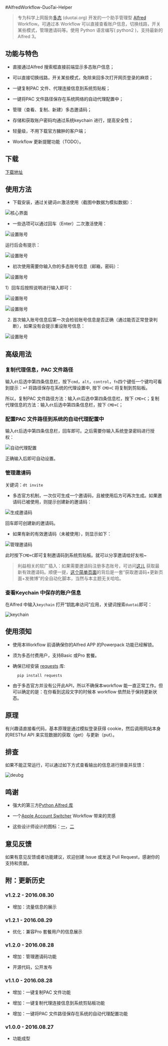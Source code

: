 #AlfredWorkflow-DuoTai-Helper

> 专为科学上网服务[多态](https://duotai.org/) (duotai.org) 开发的一个助手管理型 [Alfred](https://www.alfredapp.com/) Workflow。可通过本 Workflow 可以直接查看账户信息，切换线路，开关某些模式，管理邀请码等。使用 Python 语言编写( python2 )，支持最新的 Alfred 3。

## 功能与特色

- 直接通过Alfred 搜索框直接前端显示多态账户信息；

- 可以直接切换线路，开关某些模式，免除来回多次打开网页登录的麻烦；

- 一键复制PAC 文件、代理连接信息到系统剪贴板；

- 一键将PAC 文件路径保存在系统网络的自动代理配置中；

- 管理（查看、复制、新建）多态邀请码；

- 存储和获取账户密码均通过系统keychain 进行，提高安全性；

- 轻量级，不用下载官方臃肿的客户端；

- Workflow 更新提醒功能（TODO）。

## 下载

[下载地址](https://github.com/Jeff2Ma/AlfredWorkflow-DuoTai-Helper/releases)

## 使用方法

- 下载安装，通过关键词`dt`激活使用（截图中数据为模拟数据）：

![核心界面](./screenshot/1.png)

- 一些选项可以通过回车（Enter）二次激活使用：

![设置账号](./screenshot/2.png)

运行后会有提示：

![设置账号](./screenshot/6.png)

- 初次使用需要你输入你的多态账号信息（邮箱，密码）：

![设置账号](./screenshot/3.png)

  1）回车后按照说明进行输入即可：

![设置账号](./screenshot/4.png)

![设置账号](./screenshot/5.png)

  2) 首次输入账号信息后第一次会检验账号信息是否正确（通过能否正常登录判断），如果没有会提示重设账号信息：
  
  ![设置账号](./screenshot/8.png)
  
## 高级用法

### 复制代理信息，PAC 文件路径

输入`dt`后选中第四条信息栏，按下`cmd`，`alt`，`control`，`fn`四个键任一个键均可看到提示：↵ 将路径保存在系统的代理设置中, 按下 `CMD+C` 将复制到剪贴板。

所以，复制PAC 文件路径方法：输入`dt`后选中第四条信息栏，按下 `CMD+C`；复制代理信息的方法：输入`dt`后选中第四条信息栏，按下 `CMD+C`；

### 配置PAC 文件路径到系统的自动代理配置中

输入`dt`后选中第四条信息栏，回车即可。之后需要你输入系统登录密码进行授权：

![自动代理配置](./screenshot/10.png)

正确输入后即可自动设置。

### 管理邀请码

关键词：`dt invite`

- 多态官方机制，一次仅可生成一个邀请码，且被使用后方可再次生成。如果邀请码已被使用，则提示创建新的邀请码：

![生成邀请码](./screenshot/11.png)

回车即可创建新的邀请码。

- 如果有新的有效邀请码（未被使用），则显示如下：

![管理邀请码](./screenshot/12.png)

此时按下`CMD+C`即可复制邀请码到系统剪贴板。就可以分享邀请给好友啦~ 

> 利益相关的软广插入：如果需要邀请码注册多态账号，可访问[这儿](http://devework.com/duotai-code.txt) 获取最新有效邀请码。顺便一提，[这个简单页面](http://devework.com/duotai-code.txt)的背后是一套“获取邀请码+更新页面+发微博”的全自动化脚本，当然与本主题无关哈哈。

### 查看Keychain 中保存的账户信息

在Alfred 中输入`keychain` 打开“钥匙串访问”应用，关键词搜索`duotai`即可：

![keychain](./screenshot/9.png)

## 使用须知

- 使用本Workflow 前请确保你的Alfred APP 的Powerpack 功能已经解锁。

- 须为多态付费用户，支持Basic 或Pro 套餐。

- 确保已经安装 [requests](http://docs.python-requests.org/zh_CN/latest/index.html) 库:

		pip install requests

- 由于多态官方并没有公开此API，所以不确保本workflow 能一直正常工作。但可以确定的是：在你看到这段文字的时候本 workflow 依然处于保持更新状态。

## 原理

有兴趣请直接看代码，基本原理是通过模拟登录获得 cookie，然后调用网站本身的RESTful API 来实现数据的获取（get）与更新（put）。

## 排查

如果不能正常运行，可以通过如下方式查看输出的信息进行排查并反馈：

![deubg](./screenshot/7.png)

## 鸣谢

- 强大的第三方[Python Alfred 库](http://www.deanishe.net/alfred-workflow/index.html) 

- 一个[Apple Account Switcher](http://www.packal.org/workflow/apple-account-switcher) Workflow 带来的灵感

- 这些设计师设计的图标：[一](https://www.iconfinder.com/iconsets/world-cup-2014-cogged-wheel-style)，[二](http://www.iconarchive.com/show/100-flat-icons-by-graphicloads.2.html)

## 意见反馈

如果有意见反馈或者功能建议，欢迎创建 Issue 或发送 Pull Request，感谢你的支持和贡献。

## 附：更新历史

### v1.2.2 - 2016.08.30

- 增加：流量信息的展示

### v1.2.1 - 2016.08.29

- 优化：兼容Pro 套餐用户的信息展示

### v1.2.0 - 2016.08.28

- 增加：管理邀请码功能

- 开源代码，公开发布

### v1.1.0 - 2016.08.28

- 增加：一键复制PAC 文件功能

- 增加：一键复制代理连接信息到系统剪贴板功能

- 增加：一键将PAC 文件路径保存在系统的自动代理配置功能

### v1.0.0 - 2016.08.27

- 功能成型
